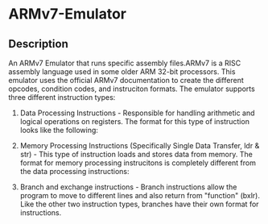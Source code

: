 # ARMv7-Emulator

## Description
An ARMv7 Emulator that runs specific assembly files.ARMv7 is a RISC assembly language used in some older ARM 32-bit processors. 
This emulator uses the official ARMv7 documentation to create the different opcodes, condition codes, and instruciton formats.
The emulator supports three different instruction types: 

1) Data Processing Instructions - Responsible for handling arithmetic and logical operations on registers. The format for this type of instruction looks like the following:


2) Memory Processing Instructions (Specifically Single Data Transfer, ldr & str) - This type of instruction loads and stores data
from memory. The format for memory processing instrucitons is completely different from the data processing instructions:


3) Branch and exchange instructions - Branch instructions allow the program to move to different lines and also return from
"function" (bxlr). Like the other two instruction types, branches have their own format for instructions. 

